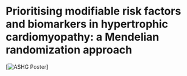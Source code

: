 # Prioritising modifiable risk factors and biomarkers in hypertrophic cardiomyopathy: a Mendelian randomization approach
[![ASHG Poster](./docs/ASHG_Poster_D5.png)]